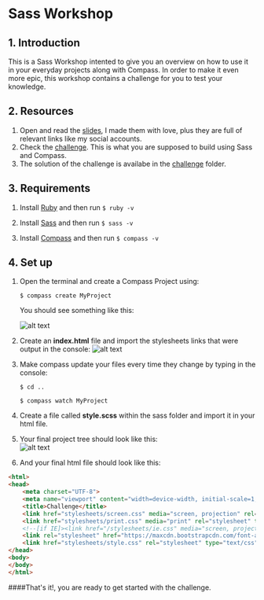 # Sass Workshop

## 1. Introduction

This is a Sass Workshop intented to give you an overview on how to use it in your everyday projects along with Compass.
In order to make it even more epic, this workshop contains a challenge for you to test your knowledge.


## 2. Resources

1. Open and read the [slides](http://www.juandavidherrera.com/sass/slides), I made them with love, plus they are full of relevant links like my social accounts.
2. Check the [challenge](http://juandavidherrera.com/sass/challenge). This is what you are supposed to build using Sass and Compass.
3. The solution of the challenge is availabe in the [challenge](https://github.com/jdjuan/sass-workshop/tree/master/challenge) folder.


## 3. Requirements

1. Install [Ruby](https://www.ruby-lang.org/en/documentation/installation/#rubyinstaller) and then run `$ ruby -v`

2. Install [Sass](http://sass-lang.com/install) and then run `$ sass -v`

3. Install [Compass](http://compass-style.org/install/) and then run `$ compass -v`


## 4. Set up

1. Open the terminal and create a Compass Project using: 
 
	`$ compass create MyProject`

	You should see something like this:	

	![alt text](https://github.com/jdjuan/sass-workshop/blob/master/slides/images/readme-image2.png "Tree Structure")

2. Create an **index.html** file and import the stylesheets links that were output in the console:
![alt text](https://github.com/jdjuan/sass-workshop/blob/master/slides/images/readme-image.png "Console Links")

3. Make compass update your files every time they change by typing in the console:

	`$ cd ..`<br>

	`$ compass watch MyProject`

5. Create a file called **style.scss** within the sass folder and import it in your html file.

6. Your final project tree should look like this:<br>
![alt text](https://github.com/jdjuan/sass-workshop/blob/master/slides/images/readme-image3.png "Final Tree Structure")


7. And your final html file should look like this:

```HTML
<html>
<head>
	<meta charset="UTF-8">
	<meta name="viewport" content="width=device-width, initial-scale=1, maximum-scale=1, user-scalable=0" />
	<title>Challenge</title>
	<link href="stylesheets/screen.css" media="screen, projection" rel="stylesheet" type="text/css" />
	<link href="stylesheets/print.css" media="print" rel="stylesheet" type="text/css" />
	<!--[if IE]><link href="/stylesheets/ie.css" media="screen, projection" rel="stylesheet" type="text/css" /><![endif]-->
	<link rel="stylesheet" href="https://maxcdn.bootstrapcdn.com/font-awesome/4.5.0/css/font-awesome.min.css">
	<link href="stylesheets/style.css" rel="stylesheet" type="text/css" />
</head>
<body>
</body>
</html>
```

####That's it!, you are ready to get started with the challenge.